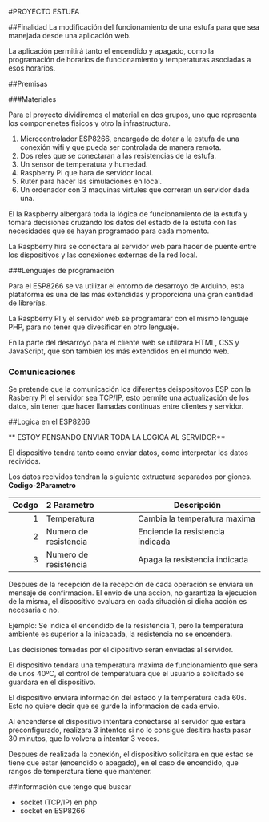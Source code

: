 #PROYECTO ESTUFA

##Finalidad
La modificación del funcionamiento de una estufa para que sea manejada desde una aplicación web.

La aplicación permitirá tanto el encendido y apagado, como la programación de horarios de funcionamiento y temperaturas asociadas a esos horarios.

##Premisas

###Materiales

Para el proyecto dividiremos el material en dos grupos, uno que representa los componenetes fisicos y otro la infrastructura.


1. Microcontrolador ESP8266, encargado de dotar a la estufa de una conexión wifi y que pueda ser controlada de manera remota.
2. Dos reles que se conectaran a las resistencias de la estufa.
3. Un sensor de temperatura y humedad.
4. Raspberry PI que hara de servidor local.
4. Ruter para hacer las simulaciones en local.
5. Un ordenador con 3 maquinas virtules que correran un servidor dada una.

El la Raspberry albergará toda la lógica de funcionamiento de la estufa y tomará decisiones cruzando los datos del estado de la estufa con las necesidades que se hayan programado para cada momento.

La Raspberry hira se conectara al servidor web para hacer de puente entre los dispositivos y las conexiones externas de la red local.

###Lenguajes de programación

Para el ESP8266 se va utilizar el entorno de desarroyo de Arduino, esta plataforma es una de las más extendidas y proporciona una gran cantidad de librerías.

La Raspberry PI y el servidor web se programarar con el mismo lenguaje PHP, para no tener que divesificar en otro lenguaje.

En la parte del desarroyo para el cliente web se utilizara HTML, CSS y JavaScript, que son tambien los más extendidos en el mundo web.


### Comunicaciones

Se pretende que la comunicación los diferentes deispositovos ESP con la Rasberry PI el servidor sea TCP/IP, esto permite una actualización de los datos, sin tener que hacer llamadas continuas entre clientes y servidor.

##Logica en el ESP8266

** ESTOY PENSANDO ENVIAR TODA LA LOGICA AL SERVIDOR**

El dispositivo tendra tanto como enviar datos, como interpretar los datos recividos.

Los datos recividos tendran la siguiente extructura separados por giones.
**Codigo-2Parametro**

|  Codgo | 2 Parametro | Descripción |
|--------:|:--------|--------|
|        1|Temperatura        		| Cambia la temperatura maxima |
|        2|Numero de resistencia	| Enciende la resistencia indicada |
|        3|Numero de resistencia    | Apaga la resistencia indicada |

Despues de la recepción de la recepción de cada operación se enviara un mensaje de confirmacion.
El envio de una accion, no garantiza la ejecución de la misma, el dispositivo evaluara en cada situación si dicha acción es necesaria o no.

Ejemplo:
Se indica el encendido de la resistencia 1, pero la temperatura ambiente es superior a la inicacada, la resistencia no se encendera.

Las decisiones tomadas por el dipositivo seran enviadas al servidor.

El dispositivo tendara una temperatura maxima de funcionamiento que sera de unos 40ºC, el control de temperatuara que el usuario a solicitado se guardara en el dispositivo.

El dispositivo enviara información del estado y la temperatura cada 60s. Esto no quiere decir que se gurde la información de cada envio.

Al encenderse el dispositivo intentara conectarse al servidor que estara preconfigurado, realizara 3 intentos si no lo consigue desitira hasta pasar 30 minutos, que lo volvera a intentar 3 veces.

Despues de realizada la conexión, el dispositivo solicitara en que estao se tiene que estar (encendido o apagado), en el caso de encendido, que rangos de temperatura tiene que mantener.


##Información que tengo que buscar

- socket (TCP/IP) en php
- socket en ESP8266
